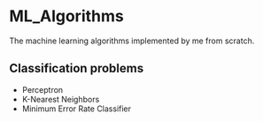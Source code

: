# ML_Algorithms
The machine learning algorithms implemented by me from scratch. 
## Classification problems
* Perceptron
* K-Nearest Neighbors
* Minimum Error Rate Classifier

